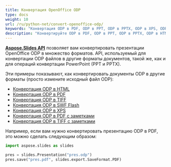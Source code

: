```yaml
---
title: Конвертация OpenOffice ODP
type: docs
weight: 10
url: /ru/python-net/convert-openoffice-odp/
keywords: "Конвертация ODP в PDF, ODP в PPT, ODP в PPTX, ODP в XPS, ODP в HTML, ODP в TIFF"
description: "Конвертируйте ODP в PDF, ODP в PPT, ODP в PPTX, ODP в HTML и другие форматы с помощью Aspose.Slides."
---
```


[**Aspose.Slides API**](https://products.aspose.com/slides/python-net/) позволяет вам конвертировать презентации OpenOffice ODP в множество форматов. API, используемый для конвертации ODP файлов в другие форматы документов, такой же, как и для операций конвертации PowerPoint (PPT и PPTX).

Эти примеры показывают, как конвертировать документы ODP в другие форматы (просто измените исходный файл ODP):

- [Конвертация ODP в HTML](/slides/ru/python-net/convert-powerpoint-ppt-and-pptx-to-html/)
- [Конвертация ODP в PDF](/slides/ru/python-net/convert-powerpoint-ppt-and-pptx-to-pdf/)
- [Конвертация ODP в TIFF](/slides/ru/python-net/convert-powerpoint-to-tiff/)
- [Конвертация ODP в SWF Flash](/slides/ru/python-net/convert-powerpoint-ppt-and-pptx-to-swf-flash/)
- [Конвертация ODP в XPS](/slides/ru/python-net/convert-powerpoint-ppt-and-pptx-to-microsoft-xps-document/)
- [Конвертация ODP в PDF с заметками](/slides/ru/python-net/convert-powerpoint-ppt-and-pptx-to-pdf-with-notes/)
- [Конвертация ODP в TIFF с заметками](/slides/ru/python-net/convert-powerpoint-ppt-and-pptx-to-tiff-with-notes/)

Например, если вам нужно конвертировать презентацию ODP в PDF, это можно сделать следующим образом:

```py
import aspose.slides as slides

pres = slides.Presentation("pres.odp")
pres.save("pres.pdf", slides.export.SaveFormat.PDF)
```